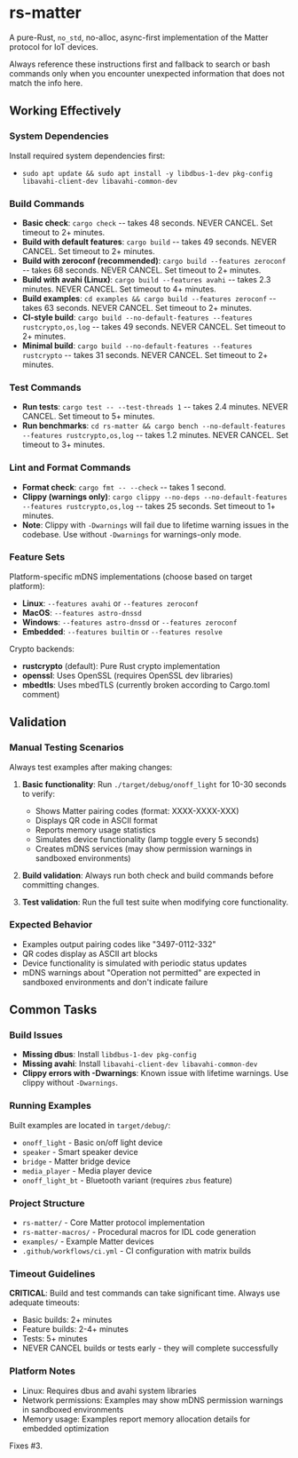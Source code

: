 # rs-matter
A pure-Rust, `no_std`, no-alloc, async-first implementation of the Matter protocol for IoT devices.

Always reference these instructions first and fallback to search or bash commands only when you encounter unexpected information that does not match the info here.

## Working Effectively

### System Dependencies
Install required system dependencies first:
- `sudo apt update && sudo apt install -y libdbus-1-dev pkg-config libavahi-client-dev libavahi-common-dev`

### Build Commands
- **Basic check**: `cargo check` -- takes 48 seconds. NEVER CANCEL. Set timeout to 2+ minutes.
- **Build with default features**: `cargo build` -- takes 49 seconds. NEVER CANCEL. Set timeout to 2+ minutes.
- **Build with zeroconf (recommended)**: `cargo build --features zeroconf` -- takes 68 seconds. NEVER CANCEL. Set timeout to 2+ minutes.
- **Build with avahi (Linux)**: `cargo build --features avahi` -- takes 2.3 minutes. NEVER CANCEL. Set timeout to 4+ minutes.
- **Build examples**: `cd examples && cargo build --features zeroconf` -- takes 63 seconds. NEVER CANCEL. Set timeout to 2+ minutes.
- **CI-style build**: `cargo build --no-default-features --features rustcrypto,os,log` -- takes 49 seconds. NEVER CANCEL. Set timeout to 2+ minutes.
- **Minimal build**: `cargo build --no-default-features --features rustcrypto` -- takes 31 seconds. NEVER CANCEL. Set timeout to 2+ minutes.

### Test Commands
- **Run tests**: `cargo test -- --test-threads 1` -- takes 2.4 minutes. NEVER CANCEL. Set timeout to 5+ minutes.
- **Run benchmarks**: `cd rs-matter && cargo bench --no-default-features --features rustcrypto,os,log` -- takes 1.2 minutes. NEVER CANCEL. Set timeout to 3+ minutes.

### Lint and Format Commands
- **Format check**: `cargo fmt -- --check` -- takes 1 second.
- **Clippy (warnings only)**: `cargo clippy --no-deps --no-default-features --features rustcrypto,os,log` -- takes 25 seconds. Set timeout to 1+ minutes.
- **Note**: Clippy with `-Dwarnings` will fail due to lifetime warning issues in the codebase. Use without `-Dwarnings` for warnings-only mode.

### Feature Sets
Platform-specific mDNS implementations (choose based on target platform):
- **Linux**: `--features avahi` or `--features zeroconf` 
- **MacOS**: `--features astro-dnssd`
- **Windows**: `--features astro-dnssd` or `--features zeroconf`
- **Embedded**: `--features builtin` or `--features resolve`

Crypto backends:
- **rustcrypto** (default): Pure Rust crypto implementation
- **openssl**: Uses OpenSSL (requires OpenSSL dev libraries)
- **mbedtls**: Uses mbedTLS (currently broken according to Cargo.toml comment)

## Validation

### Manual Testing Scenarios
Always test examples after making changes:
1. **Basic functionality**: Run `./target/debug/onoff_light` for 10-30 seconds to verify:
   - Shows Matter pairing codes (format: XXXX-XXXX-XXX)
   - Displays QR code in ASCII format
   - Reports memory usage statistics
   - Simulates device functionality (lamp toggle every 5 seconds)
   - Creates mDNS services (may show permission warnings in sandboxed environments)

2. **Build validation**: Always run both check and build commands before committing changes.

3. **Test validation**: Run the full test suite when modifying core functionality.

### Expected Behavior
- Examples output pairing codes like "3497-0112-332"
- QR codes display as ASCII art blocks
- Device functionality is simulated with periodic status updates
- mDNS warnings about "Operation not permitted" are expected in sandboxed environments and don't indicate failure

## Common Tasks

### Build Issues
- **Missing dbus**: Install `libdbus-1-dev pkg-config`
- **Missing avahi**: Install `libavahi-client-dev libavahi-common-dev`
- **Clippy errors with -Dwarnings**: Known issue with lifetime warnings. Use clippy without `-Dwarnings`.

### Running Examples
Built examples are located in `target/debug/`:
- `onoff_light` - Basic on/off light device
- `speaker` - Smart speaker device  
- `bridge` - Matter bridge device
- `media_player` - Media player device
- `onoff_light_bt` - Bluetooth variant (requires `zbus` feature)

### Project Structure
- `rs-matter/` - Core Matter protocol implementation
- `rs-matter-macros/` - Procedural macros for IDL code generation
- `examples/` - Example Matter devices
- `.github/workflows/ci.yml` - CI configuration with matrix builds

### Timeout Guidelines
**CRITICAL**: Build and test commands can take significant time. Always use adequate timeouts:
- Basic builds: 2+ minutes
- Feature builds: 2-4+ minutes  
- Tests: 5+ minutes
- NEVER CANCEL builds or tests early - they will complete successfully

### Platform Notes
- Linux: Requires dbus and avahi system libraries
- Network permissions: Examples may show mDNS permission warnings in sandboxed environments
- Memory usage: Examples report memory allocation details for embedded optimization

Fixes #3.